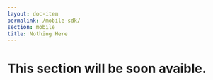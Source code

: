 ```yaml
---
layout: doc-item
permalink: /mobile-sdk/
section: mobile
title: Nothing Here
---
```


<div class="bd-lead">
  <div class="bd-content container">
    <div id="content-select-section" class="content">
      <h1 class="subtitle is-1">This section will be soon avaible.</h1>
    </div>
  </div>
</div>